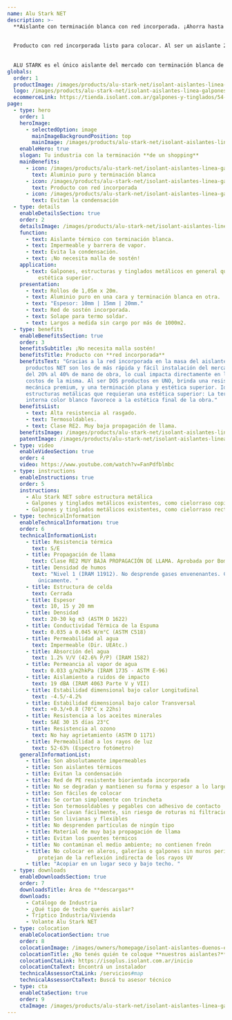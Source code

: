 ```yaml
---
name: Alu Stark NET
description: >-
  **Aislante con terminación blanca con red incorporada. ¡Ahorra hasta un 40% de la mano de obra!**
  
  
  Producto con red incorporada listo para colocar. Al ser un aislante 2 en 1, se ahorra del 20% al 40% de tiempo de colocación en obra, lo cual impacta directamente en el costo total de la misma. Reduciendo además a la mitad los accidentes por riesgo de colocación en altura.
  
  
  ALU STARK es el único aislante del mercado con terminación blanca de alta resistencia que permite darle a tu estructura metálica una estética superior, además de aislarlos térmicamente. Ideal para supermercados, concesionarias de autos, etc.
globals:
  order: 1
  productImage: /images/products/alu-stark-net/isolant-aislantes-linea-galpones-y-tinglados-alu-stark-net-producto-rollo.png
  logo: /images/products/alu-stark-net/isolant-aislantes-linea-galpones-y-tinglados-alu-stark-net-logo.png
  ecommerceLink: https://tienda.isolant.com.ar/galpones-y-tinglados/54-alu-stark-10-net.html
page:
  - type: hero
    order: 1
    heroImage:
      - selectedOption: image
        mainImageBackgroundPosition: top
        mainImage: /images/products/alu-stark-net/isolant-aislantes-linea-galpones-y-tinglados-alu-stark-net-imagen.jpg
    enableHero: true
    slogan: Tu industria con la terminación **de un shopping**
    mainBenefits:
      - icon: /images/products/alu-stark-net/isolant-aislantes-linea-galpones-y-tinglados-alu-stark-net-beneficio-2.svg
        text: Aluminio puro y terminación blanca
      - icon: /images/products/alu-stark-net/isolant-aislantes-linea-galpones-y-tinglados-alu-stark-net-beneficio-1.svg
        text: Producto con red incorporada
      - icon: /images/products/alu-stark-net/isolant-aislantes-linea-galpones-y-tinglados-alu-stark-net-beneficio-3.svg
        text: Evitan la condensación
  - type: details
    enableDetailsSection: true
    order: 2
    detailsImage: /images/products/alu-stark-net/isolant-aislantes-linea-galpones-y-tinglados-alu-stark-net-imagen-producto.jpg
    function:
      - text: Aislante térmico con terminación blanca.
      - text: Impermeable y barrera de vapor.
      - text: Evita la condensación.
      - text: ¡No necesita malla de sostén!
    application:
      - text: Galpones, estructuras y tinglados metálicos en general que necesiten una
          estética superior.
    presentation:
      - text: Rollos de 1,05m x 20m.
      - text: Aluminio puro en una cara y terminación blanca en otra.
      - text: "Espesor: 10mm | 15mm | 20mm."
      - text: Red de sostén incorporada.
      - text: Solape para termo soldar.
      - text: Largos a medida sin cargo por más de 1000m2.
  - type: benefits
    enableBenefitsSection: true
    order: 3
    benefitsSubtitle: ¡No necesita malla sostén!
    benefitsTitle: Producto con **red incorporada**
    benefitsText: "Gracias a la red incorporada en la masa del aislante, nuestros
      productos NET son los de más rápida y fácil instalación del mercado. Ahorran
      del 20% al 40% de mano de obra, lo cual impacta directamente en los tiempos y
      costos de la misma. Al ser DOS productos en UNO, brinda una resistencia
      mecánica premium, y una terminación plana y estética superior. Ideal para
      estructuras metálicas que requieran una estética superior: La terminación
      interna color blanco favorece a la estética final de la obra."
    benefitsList:
      - text: Alta resistencia al rasgado.
      - text: Termosoldables.
      - text: Clase RE2. Muy baja propagación de llama.
    benefitsImage: /images/products/alu-stark-net/isolant-aislantes-linea-galpones-y-tinglados-alu-stark-net-beneficio-exclusivo.jpg
    patentImage: /images/products/alu-stark-net/isolant-aislantes-linea-galpones-y-tinglados-alu-stark-net-patente.png
  - type: video
    enableVideoSection: true
    order: 4
    video: https://www.youtube.com/watch?v=FanPdfblmbc
  - type: instructions
    enableInstructions: true
    order: 5
    instructions:
      - Alu Stark NET sobre estructura metálica
      - Galpones y tinglados metálicos existentes, como cielorraso copiando la forma
      - Galpones y tinglados metálicos existentes, como cielorraso recto
  - type: technicalInformation
    enableTechnicalInformation: true
    order: 6
    technicalInformationList:
      - title: Resistencia térmica
        text: S/E
      - title: Propagación de llama
        text: Clase RE2 MUY BAJA PROPAGACIÓN DE LLAMA. Aprobada por Bomberos Argentina.
      - title: Densidad de humos
        text: "Nivel 1 (IRAM 11912). No desprende gases envenenantes. CO2 + H20 + calor
          únicamente. "
      - title: Estructura de celda
        text: Cerrada
      - title: Espesor
        text: 10, 15 y 20 mm
      - title: Densidad
        text: 20-30 kg m3 (ASTM D 1622)
      - title: Conductividad Térmica de la Espuma
        text: 0.035 a 0.045 W/m°C (ASTM C518)
      - title: Permeabilidad al agua
        text: Impermeable (Dir. UEAtc.)
      - title: Absorción del agua
        text: 1.2% V/V (42.6% P/P) (IRAM 1582)
      - title: Permeancia al vapor de agua
        text: 0.033 g/m2hkPa (IRAM 1735 - ASTM E-96)
      - title: Aislamiento a ruidos de impacto
        text: 19 dBA (IRAM 4063 Parte V y VII)
      - title: Estabilidad dimensional bajo calor Longitudinal
        text: -4.5/-4.2%
      - title: Estabilidad dimensional bajo calor Transversal
        text: +0.3/+0.8 (70°C x 22hs)
      - title: Resistencia a los aceites minerales
        text: SAE 30 15 días 23°C
      - title: Resistencia al ozono
        text: No hay agrietamiento (ASTM D 1171)
      - title: Permeabilidad a los rayos de luz
        text: 52-63% (Espectro fotómetro)
    generalInformationList:
      - title: Son absolutamente impermeables
      - title: Son aislantes térmicos
      - title: Evitan la condensación
      - title: Red de PE resistente biorientada incorporada
      - title: No se degradan y mantienen su forma y espesor a lo largo del tiempo
      - title: Son fáciles de colocar
      - title: Se cortan simplemente con trincheta
      - title: Son termosoldables y pegables con adhesivo de contacto
      - title: Se clavan fácilmente, sin riesgo de roturas ni filtraciones
      - title: Son livianas y flexibles
      - title: No desprenden partículas de ningún tipo
      - title: Material de muy baja propagación de llama
      - title: Evitan los puentes térmicos
      - title: No contaminan el medio ambiente; no contienen freón
      - title: No colocar en aleros, galerías o galpones sin muros perimetrales que
          protejan de la reflexión indirecta de los rayos UV
      - title: "Acopiar en un lugar seco y bajo techo. "
  - type: downloads
    enableDownloadsSection: true
    order: 7
    downloadsTitle: Área de **descargas**
    downloads:
      - Catálogo de Industria
      - ¿Qué tipo de techo querés aislar?
      - Tríptico Industria/Vivienda
      - Volante Alu Stark NET
  - type: colocation
    enableColocationSection: true
    order: 8
    colocationImage: /images/owners/homepage/isolant-aislantes-duenos-e-inquilinos-isoplus-colocation.jpg
    colocationTitle: ¿No tenés quién te coloque **nuestros aislantes?**
    colocationCtaLink: https://isoplus.isolant.com.ar/inicio
    colocationCtaText: Encontrá un instalador
    technicalAssessorCtaLink: /servicios#map
    technicalAssessorCtaText: Buscá tu asesor técnico
  - type: cta
    enableCtaSection: true
    order: 9
    ctaImage: /images/products/alu-stark-net/isolant-aislantes-linea-galpones-y-tinglados-alu-stark-net-imagen-cta.jpg
---
```

